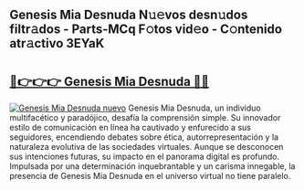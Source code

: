 ## Genesis Mia Desnuda N𝚞𝚎vos desn𝚞dos filtr𝚊dos - Parts-MCq F𝚘tos vid𝚎o - C𝚘ntenido atr𝚊ctivo 3EYaK

# <h2><a href="http://mb5r9f1.tromn.icu/?c=Genesis+Mia+Desnuda">🔗👉👉👉 Genesis Mia Desnuda 🔗🔗</a></h2>

[![Genesis Mia Desnuda nuevo](https://i.imgur.com/pEAQMta.gif)](http://mb5r9f1.tromn.icu/?c=Genesis+Mia+Desnuda)
Genesis Mia Desnuda, un individuo multifacético y paradójico, desafía la comprensión simple. Su innovador estilo de comunicación en línea ha cautivado y enfurecido a sus seguidores, encendiendo debates sobre ética, autorrepresentación y la naturaleza evolutiva de las sociedades virtuales. Aunque se desconocen sus intenciones futuras, su impacto en el panorama digital es profundo. Impulsada por una determinación inquebrantable y un carisma innegable, la presencia de Genesis Mia Desnuda en el universo virtual no tiene paralelo.
